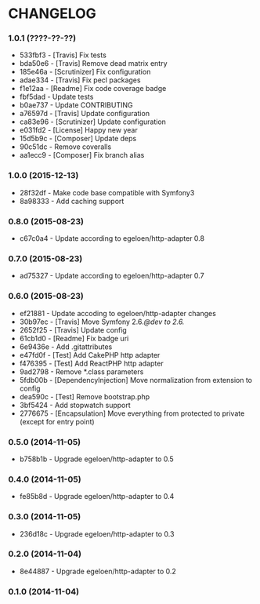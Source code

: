 # CHANGELOG

### 1.0.1 (????-??-??)

 * 533fbf3 - [Travis] Fix tests
 * bda50e6 - [Travis] Remove dead matrix entry
 * 185e46a - [Scrutinizer] Fix configuration
 * adae334 - [Travis] Fix pecl packages
 * f1e12aa - [Readme] Fix code coverage badge
 * fbf5dad - Update tests
 * b0ae737 - Update CONTRIBUTING
 * a76597d - [Travis] Update configuration
 * ca83e96 - [Scrutinizer] Update configuration
 * e031fd2 - [License] Happy new year
 * 15d5b9c - [Composer] Update deps
 * 90c51dc - Remove coveralls
 * aa1ecc9 - [Composer] Fix branch alias
 
### 1.0.0 (2015-12-13)

 * 28f32df - Make code base compatible with Symfony3
 * 8a98333 - Add caching support
   
### 0.8.0 (2015-08-23)

 * c67c0a4 - Update according to egeloen/http-adapter 0.8

### 0.7.0 (2015-08-23)

 * ad75327 - Update according to egeloen/http-adapter 0.7

### 0.6.0 (2015-08-23)

 * ef21881 - Update accoding to egeloen/http-adapter changes
 * 30b97ec - [Travis] Move Symfony 2.6.*@dev to 2.6.*
 * 2652f25 - [Travis] Update config
 * 61cb1d0 - [Readme] Fix badge uri
 * 6e9436e - Add .gitattributes
 * e47fd0f - [Test] Add CakePHP http adapter
 * f476395 - [Test] Add ReactPHP http adapter
 * 9ad2798 - Remove *.class parameters
 * 5fdb00b - [DependencyInjection] Move normalization from extension to config
 * dea590c - [Test] Remove bootstrap.php
 * 3bf5424 - Add stopwatch support
 * 2776675 - [Encapsulation] Move everything from protected to private (except for entry point)

### 0.5.0 (2014-11-05)

 * b758b1b - Upgrade egeloen/http-adapter to 0.5

### 0.4.0 (2014-11-05)

 * fe85b8d - Upgrade egeloen/http-adapter to 0.4

### 0.3.0 (2014-11-05)

 * 236d18c - Upgrade egeloen/http-adapter to 0.3

### 0.2.0 (2014-11-04)

 * 8e44887 - Upgrade egeloen/http-adapter to 0.2

### 0.1.0 (2014-11-04)
